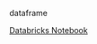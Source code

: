 dataframe

[Databricks Notebook](https://databricks-prod-cloudfront.cloud.databricks.com/public/4027ec902e239c93eaaa8714f173bcfc/4429145834583812/3693352928986235/2633825027068974/latest.html)
